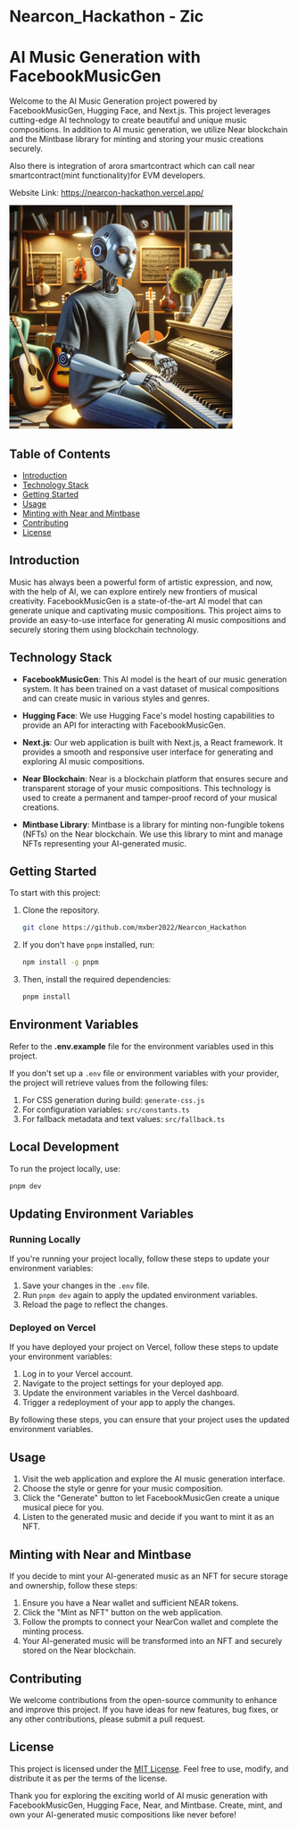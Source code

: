 # Nearcon_Hackathon - Zic
 
# AI Music Generation with FacebookMusicGen

Welcome to the AI Music Generation project powered by FacebookMusicGen, Hugging Face, and Next.js. This project leverages cutting-edge AI technology to create beautiful and unique music compositions. In addition to AI music generation, we utilize Near blockchain and the Mintbase library for minting and storing your music creations securely.

Also there is integration of arora smartcontract which can call near smartcontract(mint functionality)for EVM developers. 

Website Link: https://nearcon-hackathon.vercel.app/

<img src="./assets/ai.jpg" width="400" height="400">

## Table of Contents

- [Introduction](#introduction)
- [Technology Stack](#technology-stack)
- [Getting Started](#getting-started)
- [Usage](#usage)
- [Minting with Near and Mintbase](#minting-with-nearcon-and-mintbase)
- [Contributing](#contributing)
- [License](#license)

## Introduction

Music has always been a powerful form of artistic expression, and now, with the help of AI, we can explore entirely new frontiers of musical creativity. FacebookMusicGen is a state-of-the-art AI model that can generate unique and captivating music compositions. This project aims to provide an easy-to-use interface for generating AI music compositions and securely storing them using blockchain technology.

## Technology Stack

- **FacebookMusicGen**: This AI model is the heart of our music generation system. It has been trained on a vast dataset of musical compositions and can create music in various styles and genres.

- **Hugging Face**: We use Hugging Face's model hosting capabilities to provide an API for interacting with FacebookMusicGen.

- **Next.js**: Our web application is built with Next.js, a React framework. It provides a smooth and responsive user interface for generating and exploring AI music compositions.

- **Near Blockchain**: Near is a blockchain platform that ensures secure and transparent storage of your music compositions. This technology is used to create a permanent and tamper-proof record of your musical creations.

- **Mintbase Library**: Mintbase is a library for minting non-fungible tokens (NFTs) on the Near blockchain. We use this library to mint and manage NFTs representing your AI-generated music.

## Getting Started

To start with this project:

1. Clone the repository.
    ```bash
    git clone https://github.com/mxber2022/Nearcon_Hackathon
    ```
2. If you don't have `pnpm` installed, run:

   ```bash
   npm install -g pnpm
   ```
   
3. Then, install the required dependencies:

     ```bash
     pnpm install
     ```

## Environment Variables

Refer to the **.env.example** file for the environment variables used in this project. 

If you don't set up a `.env` file or environment variables with your provider, the project will retrieve values from the following files:

1. For CSS generation during build: `generate-css.js`
2. For configuration variables: `src/constants.ts`
3. For fallback metadata and text values: `src/fallback.ts`

## Local Development

To run the project locally, use:

  ```bash
  pnpm dev
  ```

## Updating Environment Variables

### Running Locally

If you're running your project locally, follow these steps to update your environment variables:

1. Save your changes in the `.env` file.
2. Run `pnpm dev` again to apply the updated environment variables.
3. Reload the page to reflect the changes.

### Deployed on Vercel

If you have deployed your project on Vercel, follow these steps to update your environment variables:

1. Log in to your Vercel account.
2. Navigate to the project settings for your deployed app.
3. Update the environment variables in the Vercel dashboard.
4. Trigger a redeployment of your app to apply the changes.

By following these steps, you can ensure that your project uses the updated environment variables.

## Usage

1. Visit the web application and explore the AI music generation interface.
2. Choose the style or genre for your music composition.
3. Click the "Generate" button to let FacebookMusicGen create a unique musical piece for you.
4. Listen to the generated music and decide if you want to mint it as an NFT.

## Minting with Near and Mintbase

If you decide to mint your AI-generated music as an NFT for secure storage and ownership, follow these steps:

1. Ensure you have a Near wallet and sufficient NEAR tokens.
2. Click the "Mint as NFT" button on the web application.
3. Follow the prompts to connect your NearCon wallet and complete the minting process.
4. Your AI-generated music will be transformed into an NFT and securely stored on the Near blockchain.

## Contributing

We welcome contributions from the open-source community to enhance and improve this project. If you have ideas for new features, bug fixes, or any other contributions, please submit a pull request.

## License

This project is licensed under the [MIT License](LICENSE). Feel free to use, modify, and distribute it as per the terms of the license.

Thank you for exploring the exciting world of AI music generation with FacebookMusicGen, Hugging Face, Near, and Mintbase. Create, mint, and own your AI-generated music compositions like never before!



